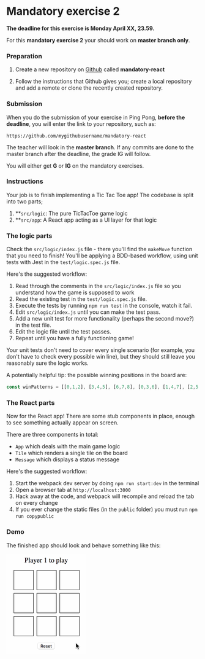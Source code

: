 Mandatory exercise 2
==================

**The deadline for this exercise is Monday April XX, 23.59.**

For this **mandatory exercise 2** your should work on **master branch only**.

### Preparation

1. Create a new repository on [Github](github.com) called **mandatory-react**

2. Follow the instructions that Github gives you; create a local repository and add a remote or clone
the recently created repository.

### Submission

When you do the submission of your exercise in Ping Pong, **before the deadline**,
you will enter the link to your repository, such as:

```
https://github.com/mygithubusername/mandatory-react
```

The teacher will look in the **master branch**. If any commits are done to the master branch after the deadline, the grade IG will follow.

You will either get **G** or **IG** on the mandatory exercises.

### Instructions

Your job is to finish implementing a Tic Tac Toe app! The codebase is split into two parts;

1. **`src/logic`: The pure TicTacToe game logic
2. **`src/app`: A React app acting as a UI layer for that logic

### The logic parts

Check the `src/logic/index.js` file - there you'll find the `makeMove` function that you need to finish! You'll be applying a BDD-based workflow, using unit tests with Jest in the `test/logic.spec.js` file.

Here's the suggested workflow:

1. Read through the comments in the `src/logic/index.js` file so you understand how the game is supposed to work
1. Read the existing test in the `test/logic.spec.js` file.
1. Execute the tests by running `npm run test` in the console, watch it fail.
1. Edit `src/logic/index.js` until you can make the test pass.
1. Add a new unit test for more functionality (perhaps the second move?) in the test file.
1. Edit the logic file until the test passes.
1. Repeat until you have a fully functioning game!

Your unit tests don't need to cover every single scenario (for example, you don't have to check every possible win line), but they should still leave you reasonably sure the logic works.

A potentially helpful tip: the possible winning positions in the board are:

```javascript
const winPatterns = [[0,1,2], [3,4,5], [6,7,8], [0,3,6], [1,4,7], [2,5,8], [0,4,8], [2,4,6]];
```

### The React parts

Now for the React app! There are some stub components in place, enough to see something actually appear on screen.

There are three components in total:

* `App` which deals with the main game logic
* `Tile` which renders a single tile on the board
* `Message` which displays a status message

Here's the suggested workflow:

1. Start the webpack dev server by doing `npm run start:dev` in the terminal
1. Open a browser tab at `http://localhost:3000`
1. Hack away at the code, and webpack will recompile and reload the tab on every change
1. If you ever change the static files (in the `public` folder) you must run `npm run copypublic`

### Demo

The finished app should look and behave something like this:

![](./demo.gif)
